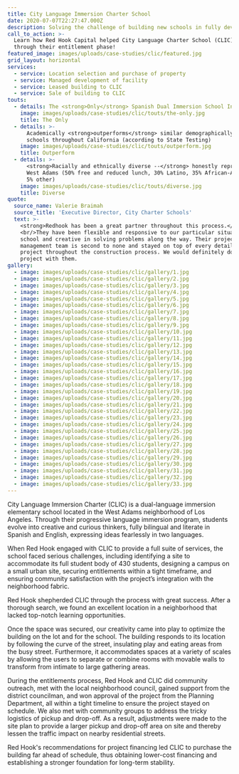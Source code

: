 ```yaml
---
title: City Language Immersion Charter School
date: 2020-07-07T22:27:47.000Z
description: Solving the challenge of building new schools in fully developed neighborhoods
call_to_action: >-
  Learn how Red Hook Capital helped City Language Charter School (CLIC) get
  through their entitlement phase!
featured_image: images/uploads/case-studies/clic/featured.jpg
grid_layout: horizontal
services:
  - service: Location selection and purchase of property
  - service: Managed development of facility
  - service: Leased building to CLIC
  - service: Sale of building to CLIC
touts:
  - details: The <strong>Only</strong> Spanish Dual Immersion School In Los Angeles
    image: images/uploads/case-studies/clic/touts/the-only.jpg
    title: The Only
  - details: >-
      Academically <strong>outperforms</strong> similar demographically-based
      schools throughout California (according to State Testing)
    image: images/uploads/case-studies/clic/touts/outperform.jpg
    title: Outperform
  - details: >-
      <strong>Racially and ethnically diverse --</strong> honestly represents
      West Adams (50% free and reduced lunch, 30% Latino, 35% African-American,
      5% other)
    image: images/uploads/case-studies/clic/touts/diverse.jpg
    title: Diverse
quote:
  source_name: Valerie Braimah
  source_title: 'Executive Director, City Charter Schools'
  text: >-
    <strong>Redhook has been a great partner throughout this process.</strong>
    <br/>They have been flexible and responsive to our particular situation as a
    school and creative in solving problems along the way. Their project
    management team is second to none and stayed on top of every detail of the
    project throughout the construction process. We would definitely do another
    project with them.
gallery:
  - image: images/uploads/case-studies/clic/gallery/1.jpg
  - image: images/uploads/case-studies/clic/gallery/2.jpg
  - image: images/uploads/case-studies/clic/gallery/3.jpg
  - image: images/uploads/case-studies/clic/gallery/4.jpg
  - image: images/uploads/case-studies/clic/gallery/5.jpg
  - image: images/uploads/case-studies/clic/gallery/6.jpg
  - image: images/uploads/case-studies/clic/gallery/7.jpg
  - image: images/uploads/case-studies/clic/gallery/8.jpg
  - image: images/uploads/case-studies/clic/gallery/9.jpg
  - image: images/uploads/case-studies/clic/gallery/10.jpg
  - image: images/uploads/case-studies/clic/gallery/11.jpg
  - image: images/uploads/case-studies/clic/gallery/12.jpg
  - image: images/uploads/case-studies/clic/gallery/13.jpg
  - image: images/uploads/case-studies/clic/gallery/14.jpg
  - image: images/uploads/case-studies/clic/gallery/15.jpg
  - image: images/uploads/case-studies/clic/gallery/16.jpg
  - image: images/uploads/case-studies/clic/gallery/17.jpg
  - image: images/uploads/case-studies/clic/gallery/18.jpg
  - image: images/uploads/case-studies/clic/gallery/19.jpg
  - image: images/uploads/case-studies/clic/gallery/20.jpg
  - image: images/uploads/case-studies/clic/gallery/21.jpg
  - image: images/uploads/case-studies/clic/gallery/22.jpg
  - image: images/uploads/case-studies/clic/gallery/23.jpg
  - image: images/uploads/case-studies/clic/gallery/24.jpg
  - image: images/uploads/case-studies/clic/gallery/25.jpg
  - image: images/uploads/case-studies/clic/gallery/26.jpg
  - image: images/uploads/case-studies/clic/gallery/27.jpg
  - image: images/uploads/case-studies/clic/gallery/28.jpg
  - image: images/uploads/case-studies/clic/gallery/29.jpg
  - image: images/uploads/case-studies/clic/gallery/30.jpg
  - image: images/uploads/case-studies/clic/gallery/31.jpg
  - image: images/uploads/case-studies/clic/gallery/32.jpg
  - image: images/uploads/case-studies/clic/gallery/33.jpg
---
```


City Language Immersion Charter (CLIC) is a dual-language immersion elementary school located in the West Adams neighborhood of Los Angeles. Through their progressive language immersion program, students evolve into creative and curious thinkers, fully bilingual and literate in Spanish and English, expressing ideas fearlessly in two languages.

When Red Hook engaged with CLIC to provide a full suite of services, the school faced serious challenges, including identifying a site to accommodate its full student body of 430 students, designing a campus on a small urban site, securing entitlements within a tight timeframe, and ensuring community satisfaction with the project’s integration with the neighborhood fabric.

Red Hook shepherded CLIC through the process with great success. After a thorough search, we found an excellent location in a neighborhood that lacked top-notch learning opportunities.

Once the space was secured, our creativity came into play to optimize the building on the lot and for the school. The building responds to its location by following the curve of the street, insulating play and eating areas from the busy street. Furthermore, it accommodates spaces at a variety of scales by allowing the users to separate or combine rooms with movable walls to transform from intimate to large gathering areas.

During the entitlements process, Red Hook and CLIC did community outreach, met with the local neighborhood council, gained support from the district councilman, and won approval of the project from the Planning Department, all within a tight timeline to ensure the project stayed on schedule. We also met with community groups to address the tricky logistics of pickup and drop-off.  As a result, adjustments were made to the site plan to provide a larger pickup and drop-off area on site and thereby lessen the traffic impact on nearby residential streets.

Red Hook's recommendations for project financing led CLIC to purchase the building far ahead of schedule, thus obtaining lower-cost financing and establishing a stronger foundation for long-term stability.